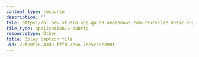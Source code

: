 ```yaml
---
content_type: resource
description: ''
file: https://ol-ocw-studio-app-qa.s3.amazonaws.com/courses/2-003sc-engineering-dynamics-fall-2011/22f2dfc843d9fffd7e567be5c18c898f_Fo-Y6kEMURk.srt
file_type: application/x-subrip
resourcetype: Other
title: 3play caption file
uid: 22f2dfc8-43d9-fffd-7e56-7be5c18c898f
---
```

